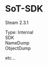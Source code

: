 # SoT-SDK


Steam 2.3.1

Type: Internal                                                                                                                                                                     
SDK                                                                                                                                                                                 
NameDump                                                                                                                                                                           
ObjectDump                                                                                                                                                                         

etc...
